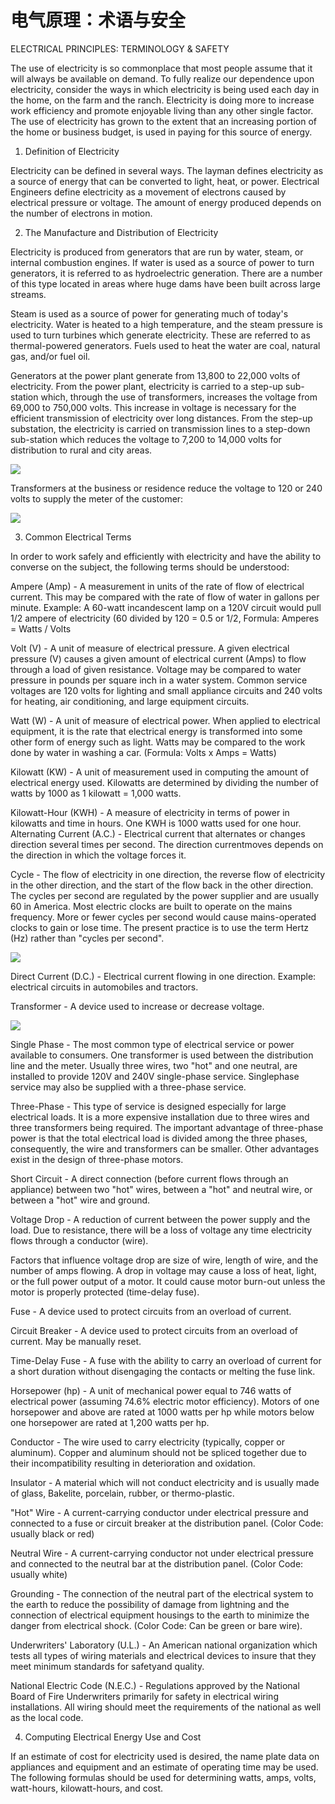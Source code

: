 # 电气原理：术语与安全

ELECTRICAL PRINCIPLES: TERMINOLOGY & SAFETY

The use of electricity is so commonplace that most people assume that it will always be
available on demand. To fully realize our dependence upon electricity, consider the ways in
which electricity is being used each day in the home, on the farm and the ranch. Electricity is
doing more to increase work efficiency and promote enjoyable living than any other single
factor. The use of electricity has grown to the extent that an increasing portion of the home or
business budget, is used in paying for this source of energy.

1. Definition of Electricity

Electricity can be defined in several ways. The layman defines electricity as a source of energy
that can be converted to light, heat, or power. Electrical Engineers define electricity as a
movement of electrons caused by electrical pressure or voltage. The amount of energy
produced depends on the number of electrons in motion.

2. The Manufacture and Distribution of Electricity

Electricity is produced from generators that are run by water, steam, or internal combustion
engines. If water is used as a source of power to turn generators, it is referred to as
hydroelectric generation. There are a number of this type located in areas where huge dams
have been built across large streams.

Steam is used as a source of power for generating much of today's electricity. Water is heated to
a high temperature, and the steam pressure is used to turn turbines which generate electricity.
These are referred to as thermal-powered generators. Fuels used to heat the water are coal,
natural gas, and/or fuel oil.

Generators at the power plant generate from 13,800 to 22,000 volts of electricity. From the
power plant, electricity is carried to a step-up sub-station which, through the use of
transformers, increases the voltage from 69,000 to 750,000 volts. This increase in voltage is
necessary for the efficient transmission of electricity over long distances. From the step-up substation, the electricity is carried on transmission lines to a step-down sub-station which reduces
the voltage to 7,200 to 14,000 volts for distribution to rural and city areas.

![](assets/c0008-01.png)

Transformers at the business or residence reduce the voltage to 120 or 240 volts to supply the
meter of the customer:

![](assets/c0008-02.png)

3. Common Electrical Terms

In order to work safely and efficiently with electricity and have the ability to converse on the
subject, the following terms should be understood:

Ampere (Amp) - A measurement in units of the rate of flow of electrical current. This may be
compared with the rate of flow of water in gallons per minute. Example: A 60-watt
incandescent lamp on a 120V circuit would pull 1/2 ampere of electricity (60 divided by 120 =
0.5 or 1/2, Formula: Amperes = Watts / Volts

Volt (V) - A unit of measure of electrical pressure. A given electrical pressure (V) causes a
given amount of electrical current (Amps) to flow through a load of given resistance. Voltage
may be compared to water pressure in pounds per square inch in a water system. Common
service voltages are 120 volts for lighting and small appliance circuits and 240 volts for
heating, air conditioning, and large equipment circuits.

Watt (W) - A unit of measure of electrical power. When applied to electrical equipment, it is
the rate that electrical energy is transformed into some other form of energy such as light. Watts
may be compared to the work done by water in washing a car. (Formula: Volts x Amps = Watts)

Kilowatt (KW) - A unit of measurement used in computing the amount of electrical energy
used. Kilowatts are determined by dividing the number of watts by 1000 as 1 kilowatt = 1,000
watts.

Kilowatt-Hour (KWH) - A measure of electricity in terms of power in kilowatts and time in
hours. One KWH is 1000 watts used for one hour. Alternating Current (A.C.) - Electrical
current that alternates or changes direction several times per second. The direction currentmoves depends on the direction in which the voltage forces it.

Cycle - The flow of electricity in one direction, the reverse flow of electricity in the other
direction, and the start of the flow back in the other direction. The cycles per second are
regulated by the power supplier and are usually 60 in America. Most electric clocks are built to
operate on the mains frequency. More or fewer cycles per second would cause mains-operated
clocks to gain or lose time. The present practice is to use the term Hertz (Hz) rather than
"cycles per second".

![](assets/c0008-03.png)

Direct Current (D.C.) - Electrical current flowing in one direction. Example: electrical circuits
in automobiles and tractors.

Transformer - A device used to increase or decrease voltage.

![](assets/c0008-04.png)

Single Phase - The most common type of electrical service or power available to consumers.
One transformer is used between the distribution line and the meter. Usually three wires, two
"hot" and one neutral, are installed to provide 120V and 240V single-phase service. Singlephase service may also be supplied with a three-phase service.

Three-Phase - This type of service is designed especially for large electrical loads. It is a more
expensive installation due to three wires and three transformers being required. The important
advantage of three-phase power is that the total electrical load is divided among the three
phases, consequently, the wire and transformers can be smaller. Other advantages exist in the
design of three-phase motors.

Short Circuit - A direct connection (before current flows through an appliance) between two
"hot" wires, between a "hot" and neutral wire, or between a "hot" wire and ground.

Voltage Drop - A reduction of current between the power supply and the load. Due to
resistance, there will be a loss of voltage any time electricity flows through a conductor (wire).

Factors that influence voltage drop are size of wire, length of wire, and the number of amps
flowing. A drop in voltage may cause a loss of heat, light, or the full power output of a motor. It
could cause motor burn-out unless the motor is properly protected (time-delay fuse).

Fuse - A device used to protect circuits from an overload of current.

Circuit Breaker - A device used to protect circuits from an overload of current. May be
manually reset.

Time-Delay Fuse - A fuse with the ability to carry an overload of current for a short duration
without disengaging the contacts or melting the fuse link.

Horsepower (hp) - A unit of mechanical power equal to 746 watts of electrical power
(assuming 74.6% electric motor efficiency). Motors of one horsepower and above are rated at
1000 watts per hp while motors below one horsepower are rated at 1,200 watts per hp.

Conductor - The wire used to carry electricity (typically, copper or aluminum). Copper and
aluminum should not be spliced together due to their incompatibility resulting in deterioration
and oxidation.

Insulator - A material which will not conduct electricity and is usually made of glass, Bakelite,
porcelain, rubber, or thermo-plastic.

"Hot" Wire - A current-carrying conductor under electrical pressure and connected to a fuse or
circuit breaker at the distribution panel. (Color Code: usually black or red)

Neutral Wire - A current-carrying conductor not under electrical pressure and connected to the
neutral bar at the distribution panel. (Color Code: usually white)

Grounding - The connection of the neutral part of the electrical system to the earth to reduce
the possibility of damage from lightning and the connection of electrical equipment housings to
the earth to minimize the danger from electrical shock. (Color Code: Can be green or bare
wire).

Underwriters' Laboratory (U.L.) - An American national organization which tests all types of
wiring materials and electrical devices to insure that they meet minimum standards for safetyand quality.

National Electric Code (N.E.C.) - Regulations approved by the National Board of Fire
Underwriters primarily for safety in electrical wiring installations. All wiring should meet the
requirements of the national as well as the local code.

4. Computing Electrical Energy Use and Cost

If an estimate of cost for electricity used is desired, the name plate data on appliances and
equipment and an estimate of operating time may be used. The following formulas should be
used for determining watts, amps, volts, watt-hours, kilowatt-hours, and cost.
